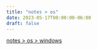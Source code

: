 ```yaml
---
title: "notes > os"
date: 2023-05-17T00:00:00-06:00
draft: false
---
```


[notes > os > windows](windows)  
